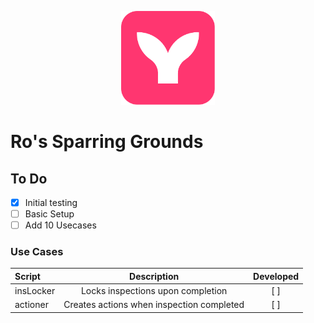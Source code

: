 <p align="center">
<img src="https://raw.githubusercontent.com/mermaid-js/mermaid/develop/docs/public/favicon.svg" height="150">
</p>

# Ro's Sparring Grounds

## To Do
- [x] Initial testing
- [ ] Basic Setup
- [ ] Add 10 Usecases

### Use Cases
| Script      | Description | Developed     |
| :---        |    :----:   |    :----:     |
| insLocker   | Locks inspections upon completion       |       [ ]     |
| actioner   | Creates actions when inspection completed        | [ ]      |